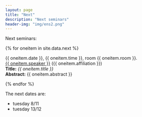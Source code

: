 ```yaml
---
layout: page
title: "Next"
description: "Next seminars"
header-img: "img/ens2.png"
---
```


Next seminars:


{% for oneitem in site.data.next %}
<p>
  {{ oneitem.date }}, {{ oneitem.time }}, room {{ oneitem.room }}.<br/>
  <a href="{{ oneitem.url }}">{{ oneitem.speaker }}</a>  ({{ oneitem.affiliation }})<br/>
  <b>Title:</b> <i>{{ oneitem.title }}</i><br/>
  <b>Abstract:</b> {{ oneitem.abstract }}
  </p>
{% endfor %}


The next dates are:
- tuesday 8/11
- tuesday 13/12
